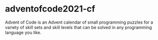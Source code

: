 # adventofcode2021-cf
Advent of Code is an Advent calendar of small programming puzzles for a variety of skill sets and skill levels that can be solved in any programming language you like.
